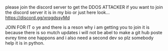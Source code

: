 please join the discord server to get the DDOS ATTACKER 
if you want to join the discord server it is in my bio or just here 
look...
https://discord.gg/xrqgdssyMd

JOIN FOR IT 
o ye and there is a reson why i am getting you to join it is because 
there is so mutch updates i will not be abel to make a git hub poste 
evrey time one happons and i also need a second dev so plz somebody help
it is in python.
